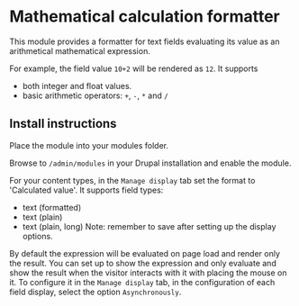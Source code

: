 Mathematical calculation formatter
=================================

This module provides a formatter for text fields evaluating its value as an arithmetical mathematical expression.

For example, the field value `10+2` will be rendered as `12`. It supports
 - both integer and float values.
 - basic arithmetic operators: `+`, `-`, `*` and `/`

Install instructions
--------------------

Place the module into your modules folder.

Browse to `/admin/modules` in your Drupal installation and enable the module.

For your content types, in the `Manage display` tab set the format to 'Calculated value'. It supports field types:
 - text (formatted)
 - text (plain)
 - text (plain, long)
Note: remember to save after setting up the display options.

By default the expression will be evaluated on page load and render only the result. You can set up to show the expression and only evaluate and show the result when the visitor interacts with it with placing the mouse on it. To configure it in the `Manage display` tab, in the configuration of each field display, select the option `Asynchronously`.

